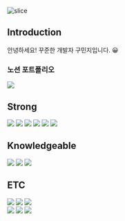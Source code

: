  <div align=left>

![slice](https://capsule-render.vercel.app/api?type=waving&color=auto&height=250&text=koominji&)

## Introduction 
안녕하세요! 꾸준한 개발자 구민지입니다. 😀 
### 노션 포트폴리오
[<img src="https://img.shields.io/badge/Notion-000000?style=for-the-badge&logo=Notion&logoColor=white">](https://icy-existence-5b7.notion.site/MINJI-KOO-d0f4f5722dcc463b8c75648392305cf8?pvs=4)

## Strong 
<img src="https://img.shields.io/badge/Python-0CAA41?style=flat&logo=Python&logoColor=white" />
<img src="https://img.shields.io/badge/FastAPI-31A8FF?style=flat&logo=FastAPI&logoColor=white" />
<img src="https://img.shields.io/badge/Kotlin-006272?style=flat&logo=Kotlin&logoColor=white" />
<img src="https://img.shields.io/badge/Android-ED1965?style=flat&logo=Android&logoColor=white" />
<img src="https://img.shields.io/badge/MySQL-4479A1?style=flat&logo=MySQL&logoColor=white"/>
<img src="https://img.shields.io/badge/ORACLE-F80000?style=flat-square&logo=oracle&logoColor=white"/>

## Knowledgeable
<img src="https://img.shields.io/badge/Java-FC6D26?style=flat&logo=Java&logoColor=white" />
<img src="https://img.shields.io/badge/Spring-6DB33F?style=flat&logo=spring&logoColor=white"/>
<img src="https://img.shields.io/badge/Docker-FFE005?style=flat&logo=Docker&logoColor=white" />	

## ETC
<img src="https://img.shields.io/badge/Git-F05032?style=flat&logo=Git&logoColor=white"/>
<img src="https://img.shields.io/badge/Github-181717?style=flat&logo=Github&logoColor=white" />
<img src="https://img.shields.io/badge/AWS-232F3E?style=flat&logo=Amazon AWS&logoColor=white"/><br>
<img src="https://img.shields.io/badge/MicrosoftAzure-FFE005?style=flat&logo=MicrosoftAzure&logoColor=white" />	
<img src="https://img.shields.io/badge/GoogleCloud-4285F4?style=flat&logo=GoogleCloud&logoColor=white" />
<img src="https://img.shields.io/badge/Pytorch-F01428?style=flat&logo=Pytorch&logoColor=white" />


</div>

